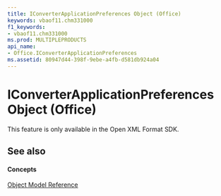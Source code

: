```yaml
---
title: IConverterApplicationPreferences Object (Office)
keywords: vbaof11.chm331000
f1_keywords:
- vbaof11.chm331000
ms.prod: MULTIPLEPRODUCTS
api_name:
- Office.IConverterApplicationPreferences
ms.assetid: 80947d44-398f-9ebe-a4fb-d581db924a04
---
```



# IConverterApplicationPreferences Object (Office)

This feature is only available in the Open XML Format SDK.


## See also


#### Concepts


[Object Model Reference](reference-object-library-reference-for-office.md)

